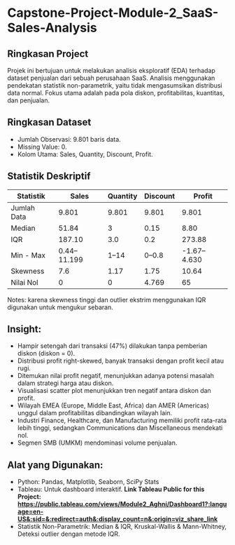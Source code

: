 # Capstone-Project-Module-2_SaaS-Sales-Analysis

## Ringkasan Project
Projek ini bertujuan untuk melakukan analisis eksploratif (EDA) terhadap dataset penjualan dari sebuah perusahaan SaaS. Analisis menggunakan pendekatan statistik non-parametrik, yaitu tidak mengasumsikan distribusi data normal. Fokus utama adalah pada pola diskon, profitabilitas, kuantitas, dan penjualan.

## Ringkasan Dataset
- Jumlah Observasi: 9.801 baris data.
- Missing Value: 0.
- Kolom Utama: Sales, Quantity, Discount, Profit.
  
## Statistik Deskriptif 
| Statistik     | Sales     | Quantity | Discount | Profit    |
|---------------|-----------|----------|----------|-----------|
| Jumlah Data   | 9.801     | 9.801    | 9.801    | 9.801     |
| Median        | 51.84     | 3        | 0.15     | 8.80      |
| IQR           | 187.10    | 3.0      | 0.2      | 273.88    |
| Min - Max     | 0.44–11.199| 1–14    | 0–0.8    | -1.67–4.630|
| Skewness      | 7.6       | 1.17     | 1.75     | 10.64     |
| Nilai Nol     | 0         | 0        | 4.769    | 65        |

Notes: karena skewness tinggi dan outlier ekstrim menggunakan IQR digunakan untuk mengukur sebaran.

## Insight: 
- Hampir setengah dari transaksi (47%) dilakukan tanpa pemberian diskon (diskon = 0).
- Distribusi profit right-skewed, banyak transaksi dengan profit kecil atau rugi.
- Ditemukan nilai profit negatif, menunjukkan adanya potensi masalah dalam strategi harga atau diskon.
- Visualisasi scatter plot menunjukkan tren negatif antara diskon dan profit.
- Wilayah EMEA (Europe, Middle East, Africa) dan AMER (Americas) unggul dalam profitabilitas dibandingkan wilayah lain.
- Industri Finance, Healthcare, dan Manufacturing memiliki profit rata-rata lebih tinggi, sedangkan Communications dan Miscellaneous mendekati nol.
- Segmen SMB (UMKM) mendominasi volume penjualan.

## Alat yang Digunakan: 
- Python: Pandas, Matplotlib, Seaborn, SciPy Stats
- Tableau: Untuk dashboard interaktif. **Link Tableau Public for this Project: https://public.tableau.com/views/Module2_Aghni/Dashboard1?:language=en-US&:sid=&:redirect=auth&:display_count=n&:origin=viz_share_link**
- Statistik Non-Parametrik: Median & IQR, Kruskal-Wallis & Mann-Whitney, Deteksi outlier dengan metode IQR.
